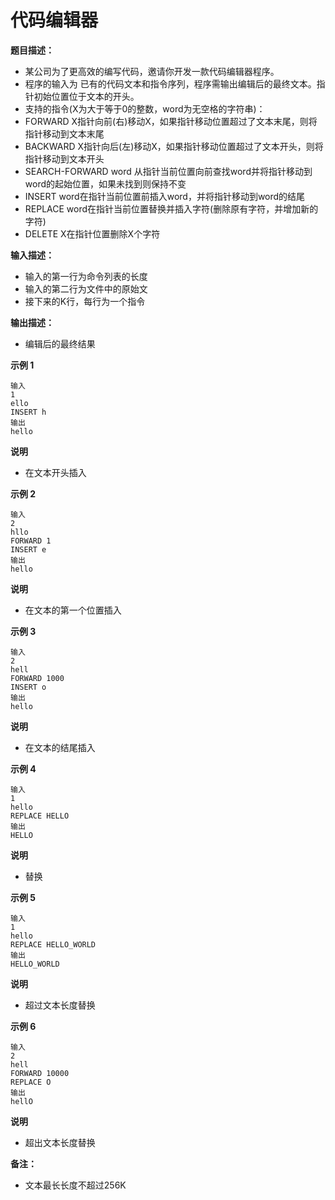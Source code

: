 # 代码编辑器

**题目描述：**

- 某公司为了更高效的编写代码，邀请你开发一款代码编辑器程序。
- 程序的输入为 已有的代码文本和指令序列，程序需输出编辑后的最终文本。指针初始位置位于文本的开头。
- 支持的指令(X为大于等于0的整数，word为无空格的字符串)：
- FORWARD X指针向前(右)移动X，如果指针移动位置超过了文本末尾，则将指针移动到文本末尾
- BACKWARD X指针向后(左)移动X，如果指针移动位置超过了文本开头，则将指针移动到文本开头
- SEARCH-FORWARD word 从指针当前位置向前查找word并将指针移动到word的起始位置，如果未找到则保持不变
- INSERT word在指针当前位置前插入word，并将指针移动到word的结尾
- REPLACE word在指针当前位置替换并插入字符(删除原有字符，并增加新的字符)
- DELETE X在指针位置删除X个字符

**输入描述：**

- 输入的第一行为命令列表的长度
- 输入的第二行为文件中的原始文
- 接下来的K行，每行为一个指令

**输出描述：**

- 编辑后的最终结果

**示例 1**

```
输入
1
ello
INSERT h
输出
hello
```

**说明**

- 在文本开头插入

**示例 2**

```
输入
2
hllo
FORWARD 1
INSERT e
输出
hello
```

**说明**

- 在文本的第一个位置插入

**示例 3**

```
输入
2
hell
FORWARD 1000
INSERT o
输出
hello
```

**说明**

- 在文本的结尾插入

**示例 4**

```
输入
1
hello
REPLACE HELLO
输出
HELLO
```

**说明**

- 替换

**示例 5**

```
输入
1
hello
REPLACE HELLO_WORLD
输出
HELLO_WORLD
```

**说明**

- 超过文本长度替换

**示例 6**

```
输入
2
hell
FORWARD 10000
REPLACE O
输出
hellO
```

**说明**

- 超出文本长度替换

**备注：**

- 文本最长长度不超过256K